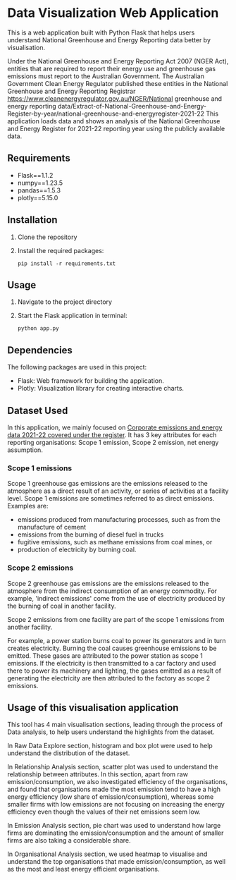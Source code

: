 # Data Visualization Web Application

This is a web application built with Python Flask that helps users understand National Greenhouse and Energy Reporting data better by visualisation. 

Under the National Greenhouse and Energy Reporting Act 2007 (NGER Act), entities that are required to report their energy use and greenhouse gas emissions must report to the Australian Government. The Australian Government Clean Energy Regulator published these entities in the National Greenhouse and Energy Reporting Registrar https://www.cleanenergyregulator.gov.au/NGER/National greenhouse and energy reporting data/Extract-of-National-Greenhouse-and-Energy-Register-by-year/national-greenhouse-and-energyregister-2021-22 This application loads data and shows an analysis of the National Greenhouse and Energy Register for 2021-22 reporting year using the publicly available data.

## Requirements

- Flask==1.1.2
- numpy==1.23.5
- pandas==1.5.3
- plotly==5.15.0

## Installation

1. Clone the repository
2. Install the required packages:
   
   `pip install -r requirements.txt `

## Usage

1. Navigate to the project directory

2. Start the Flask application in terminal:

    `python app.py`


## Dependencies

The following packages are used in this project:

- Flask: Web framework for building the application.
- Plotly: Visualization library for creating interactive charts.


## Dataset Used

In this application, we mainly focused on [Corporate emissions and energy data 2021-22 covered under the register](https://www.cleanenergyregulator.gov.au/NGER/National%20greenhouse%20and%20energy%20reporting%20data/Corporate%20emissions%20and%20energy%20data/corporate-emissions-and-energy-data-2021-22). It has 3 key attributes for each reporting organisations: Scope 1 emission, Scope 2 emission, net energy assumption.

### Scope 1 emissions

Scope 1 greenhouse gas emissions are the emissions released to the atmosphere as a direct result of an activity, or series of activities at a facility level. Scope 1 emissions are sometimes referred to as direct emissions. Examples are:

- emissions produced from manufacturing processes, such as from the manufacture of cement
- emissions from the burning of diesel fuel in trucks
- fugitive emissions, such as methane emissions from coal mines, or
- production of electricity by burning coal.

### Scope 2 emissions

Scope 2 greenhouse gas emissions are the emissions released to the atmosphere from the indirect consumption of an energy commodity. For example, 'indirect emissions' come from the use of electricity produced by the burning of coal in another facility.

Scope 2 emissions from one facility are part of the scope 1 emissions from another facility.

For example, a power station burns coal to power its generators and in turn creates electricity. Burning the coal causes greenhouse emissions to be emitted. These gases are attributed to the power station as scope 1 emissions. If the electricity is then transmitted to a car factory and used there to power its machinery and lighting, the gases emitted as a result of generating the electricity are then attributed to the factory as scope 2 emissions.

## Usage of this visualisation application

This tool has 4 main visualisation sections, leading through the process of Data analysis, to help users understand the highlights from the dataset.

In Raw Data Explore section, histogram and box plot were used to help understand the distribution of the dataset.

In Relationship Analysis section, scatter plot was used to understand the relationship between attributes. In this section, apart from raw emission/consumption, we also investigated efficiency of the organisations, and found that organisations made the most emission tend to have a high energy efficiency (low share of emission/consumption), whereas some smaller firms with low emissions are not focusing on increasing the energy efficiency even though the values of their net emissions seem low.

In Emission Analysis section, pie chart was used to understand how large firms are dominating the emission/consumption and the amount of smaller firms are also taking a considerable share.

In Organisational Analysis section, we used heatmap to visualise and understand the top organisations that made emission/consumption, as well as the most and least energy efficient organisations.

